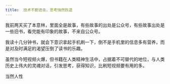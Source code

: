 ```yaml
---
title:  技术不断进击，思考悄然败退
---
```


我前两天买了本意林，里面全是故事，有些故事的出处是公众号，有些故事出处是一些旧书，看完能有印象的故事，不来自公众号。

我读十几分钟书，就会下意识拿起手机刷一下，倒不是手机里的信息多有营养，而是对及时满足的渴望压倒了读书的乐趣。


虽然当今短视频火爆，但书籍在人类精神生活中，占据着不可替代的地位，与人类历史上伟大的灵魂对话，引发思考，获得知识，比刷短视频要有用的多。

当然人性
